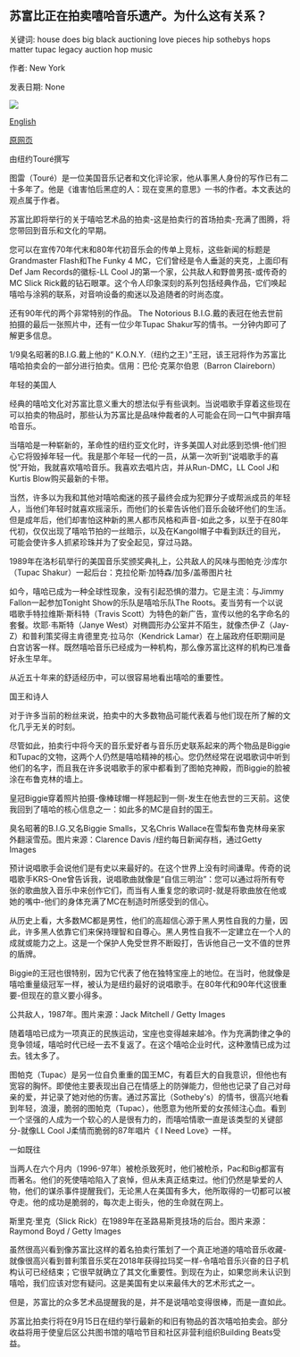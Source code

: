## 苏富比正在拍卖嘻哈音乐遗产。为什么这有关系？

关键词: house does big black auctioning love pieces hip sothebys hops matter tupac legacy auction hop music

作者: New York

发表日期: None

![](https://cdn.cnn.com/cnnnext/dam/assets/200911113630-02-sothebys-hip-hop-auction-super-tease.jpg)

[English](Sotheby%27s%20is%20auctioning%20off%20pieces%20of%20hip%20hop%27s%20legacy.%20Why%20does%20it%20matter%3F.md)

[原网页](https://edition.cnn.com/style/article/sothebys-hip-hop-auction-tupac-shakur-notorious-big/index.html)

由纽约Touré撰写

图雷（Touré）是一位美国音乐记者和文化评论家，他从事黑人身份的写作已有二十多年了。他是《谁害怕后黑症的人：现在变黑的意思》一书的作者。本文表达的观点属于作者。

苏富比即将举行的关于嘻哈艺术品的拍卖-这是拍卖行的首场拍卖-充满了图腾，将您带回到音乐和文化的早期。

您可以在宣传70年代末和80年代初音乐会的传单上竞标，这些新闻的标题是Grandmaster Flash和The Funky 4 MC，它们曾经是令人垂涎的夹克，上面印有Def Jam Records的徽标-LL Cool J的第一个家，公共敌人和野兽男孩-或传奇的MC Slick Rick戴的钻石眼罩。这个令人印象深刻的系列包括经典作品，它们唤起嘻哈与涂鸦的联系，对音响设备的痴迷以及追随者的时尚态度。

还有90年代的两个非常特别的作品。 The Notorious B.I.G.戴的表冠在他去世前拍摄的最后一张照片中，还有一位少年Tupac Shakur写的情书。一分钟内即可了解更多信息。

















1/9臭名昭著的B.I.G.戴上他的“ K.O.N.Y.（纽约之王）”王冠，该王冠将作为苏富比嘻哈拍卖会的一部分进行拍卖。信用：巴伦·克莱尔伯恩（Barron Claireborn）

年轻的美国人

经典的嘻哈文化对苏富比意义重大的想法似乎有些讽刺。当说唱歌手穿着这些现在可以拍卖的物品时，那些认为苏富比是品味仲裁者的人可能会在同一口气中摒弃嘻哈音乐。

当嘻哈是一种崭新的，革命性的纽约亚文化时，许多美国人对此感到恐惧-他们担心它将毁掉年轻一代。我是那个年轻一代的一员，从第一次听到“说唱歌手的喜悦”开始，我就喜欢嘻哈音乐。我喜欢去唱片店，并从Run-DMC，LL Cool J和Kurtis Blow购买最新的卡带。

当然，许多以为我和其他对嘻哈痴迷的孩子最终会成为犯罪分子或帮派成员的年轻人，当他们年轻时就喜欢摇滚乐，而他们的长辈告诉他们音乐会破坏他们的生活。但是成年后，他们却害怕这种新的黑人都市风格和声音-如此之多，以至于在80年代初，仅仅出现了嘻哈节拍的一丝暗示，以及在Kangol帽子中看到跃迁的目光，可能会使许多人抓紧珍珠并为了安全起见，穿过马路。

1989年在洛杉矶举行的美国音乐奖颁奖典礼上，公共敌人的风味与图帕克·沙库尔（Tupac Shakur）一起后台：克拉伦斯·加特森/加多/盖蒂图片社

如今，嘻哈已成为一种全球性现象，没有引起恐惧的潜力。它是主流：与Jimmy Fallon一起参加Tonight Show的乐队是嘻哈乐队The Roots。麦当劳有一个以说唱歌手特拉维斯·斯科特（Travis Scott）为特色的新广告，宣传以他的名字命名的套餐。坎耶·韦斯特（Janye West）对椭圆形办公室并不陌生，就像杰伊·Z（Jay-Z）和普利策奖得主肯德里克·拉马尔（Kendrick Lamar）在上届政府任职期间是白宫访客一样。既然嘻哈音乐已经成为一种机构，那么像苏富比这样的机构已准备好永生早年。

从近五十年来的舒适经历中，可以很容易地看出嘻哈的重要性。

国王和诗人

对于许多当前的粉丝来说，拍卖中的大多数物品可能代表着与他们现在所了解的文化几乎无关的时刻。

尽管如此，拍卖行中将今天的音乐爱好者与音乐历史联系起来的两个物品是Biggie和Tupac的文物，这两个人仍然是嘻哈精神的核心。您仍然经常在说唱歌词中听到他们的名字，而且我在许多说唱歌手的家中都看到了图帕克神殿，而Biggie的脸被涂在布鲁克林的墙上。

皇冠Biggie穿着照片拍摄-像棒球帽一样翘起到一侧-发生在他去世的三天前。这使我回到了嘻哈的核心信息之一：如此多的MC是自封的国王。

臭名昭著的B.I.G.又名Biggie Smalls，又名Chris Wallace在雪梨布鲁克林母亲家外翻滚雪茄。图片来源：Clarence Davis /纽约每日新闻存档，通过Getty Images

预计说唱歌手会说他们是有史以来最好的。在这个世界上没有时间谦卑。传奇的说唱歌手KRS-One曾告诉我，说唱歌曲就像是“自信三明治”：您可以通过将所有夸张的歌曲放入音乐中来创作它们，而当有人重复您的歌词时-就是将歌曲放在他或她的嘴中-他们的身体充满了MC在制造时所感受到的信心。

从历史上看，大多数MC都是男性，他们的高超信心源于黑人男性自我的力量，因此，许多黑人依靠它们来保持理智和自尊心。黑人男性自我不一定建立在一个人的成就或能力之上。这是一个保护人免受世界不断殴打，告诉他自己一文不值的世界的盾牌。

Biggie的王冠也很特别，因为它代表了他在独特宝座上的地位。在当时，他就像是嘻哈重量级冠军一样，被认为是纽约最好的说唱歌手。在80年代和90年代这很重要-但现在的意义要小得多。

公共敌人，1987年。图片来源：Jack Mitchell / Getty Images

随着嘻哈已成为一项真正的民族运动，宝座也变得越来越冷。作为充满韵律之争的竞争领域，嘻哈时代已经一去不复返了。在这个嘻哈企业时代，这种激情已成为过去。钱太多了。

图帕克（Tupac）是另一位自负重重的国王MC，有着巨大的自我意识，但他也有宽容的胸怀。即使他主要表现出自己在情感上的防弹能力，但他也记录了自己对母亲的爱，并记录了她对他的伤害。通过苏富比（Sotheby's）的情书，很高兴地看到年轻，浪漫，脆弱的图帕克（Tupac），他愿意为他所爱的女孩倾注心血。看到一个坚强的人成为一个软心的人是很有力的，而嘻哈情歌一直是该类型的关键部分-就像LL Cool J柔情而脆弱的87年唱片《 I Need Love》一样。

一如既往

当两人在六个月内（1996-97年）被枪杀致死时，他们被枪杀，Pac和Big都富有而著名。他们的死使嘻哈陷入了哀悼，但从未真正结束过。他们仍然是挚爱的人物，他们的谋杀事件提醒我们，无论黑人在美国有多大，他所取得的一切都可以被夺走。他的成功是脆弱的，每次走上街头，他的生命就在网上。

斯里克·里克（Slick Rick）在1989年在圣路易斯竞技场的后台。图片来源：Raymond Boyd / Getty Images

虽然很高兴看到像苏富比这样的着名拍卖行策划了一个真正地道的嘻哈音乐收藏-就像很高兴看到普利策音乐奖在2018年获得拉玛奖一样-令嘻哈音乐兴奋的日子机构认可已经结束；它很早就确立了其文化重要性。到现在为止，如果您尚未认识到嘻哈，我们应该对您有疑问。这是美国有史以来最伟大的艺术形式之一。

但是，苏富比的众多艺术品提醒我的是，并不是说嘻哈变得很棒，而是一直如此。

苏富比拍卖行将在9月15日在纽约举行最新的和旧有物品的首次嘻哈拍卖会。部分收益将用于使皇后区公共图书馆的嘻哈节目和社区非营利组织Building Beats受益。